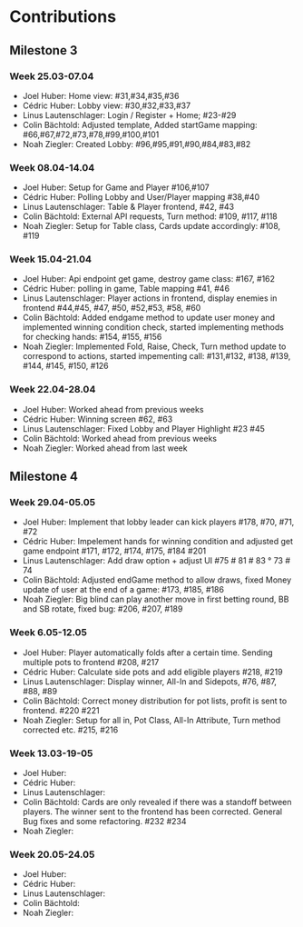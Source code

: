 # Contributions
## Milestone 3
### Week 25.03-07.04
- Joel Huber: Home view: #31,#34,#35,#36
- Cédric Huber: Lobby view: #30,#32,#33,#37
- Linus Lautenschlager: Login / Register + Home; #23-#29
- Colin Bächtold: Adjusted template, Added startGame mapping: #66,#67,#72,#73,#78,#99,#100,#101
- Noah Ziegler: Created Lobby: #96,#95,#91,#90,#84,#83,#82
### Week 08.04-14.04
- Joel Huber: Setup for Game and Player #106,#107
- Cédric Huber: Polling Lobby and User/Player mapping #38,#40
- Linus Lautenschlager: Table & Player frontend, #42, #43
- Colin Bächtold: External API requests, Turn method: #109, #117, #118
- Noah Ziegler: Setup for Table class, Cards update accordingly: #108, #119
### Week 15.04-21.04
- Joel Huber: Api endpoint get game, destroy game class: #167, #162
- Cédric Huber: polling in game, Table mapping #41, #46
- Linus Lautenschlager: Player actions in frontend, display enemies in frontend #44,#45, #47, #50, #52,#53, #58, #60
- Colin Bächtold: Added endgame method to update user money and implemented winning condition check, started implementing methods for checking hands: #154, #155, #156 
- Noah Ziegler: Implemented Fold, Raise, Check, Turn method update to correspond to actions, started impementing call: #131,#132, #138, #139, #144, #145, #150, #126
### Week 22.04-28.04
- Joel Huber: Worked ahead from previous weeks
- Cédric Huber: Winning screen #62, #63
- Linus Lautenschlager:  Fixed Lobby and Player Highlight #23 #45
- Colin Bächtold: Worked ahead from previous weeks
- Noah Ziegler: Worked ahead from last week

## Milestone 4
### Week 29.04-05.05
- Joel Huber: Implement that lobby leader can kick players #178, #70, #71, #72
- Cédric Huber: Impelement hands for winning condition and adjusted get game endpoint #171, #172, #174, #175, #184 #201
- Linus Lautenschlager:  Add draw option + adjust UI #75 # 81 # 83 ° 73 # 74
- Colin Bächtold: Adjusted endGame method to allow draws, fixed Money update of user at the end of a game: #173, #185, #186
- Noah Ziegler: Big blind can play another move in first betting round, BB and SB rotate, fixed bug: #206, #207, #189
### Week 6.05-12.05
- Joel Huber: Player automatically folds after a certain time. Sending multiple pots to frontend #208, #217
- Cédric Huber: Calculate side pots and add eligible players #218, #219
- Linus Lautenschlager:  Display winner, All-In and Sidepots, #76, #87, #88, #89
- Colin Bächtold: Correct money distribution for pot lists, profit is sent to frontend. #220 #221
- Noah Ziegler: Setup for all in, Pot Class, All-In Attribute, Turn method corrected etc. #215, #216
### Week 13.03-19-05
- Joel Huber: 
- Cédric Huber: 
- Linus Lautenschlager:  
- Colin Bächtold: Cards are only revealed if there was a standoff between players. The winner sent to the frontend has been corrected. General Bug fixes and some refactoring. #232 #234
- Noah Ziegler:
### Week 20.05-24.05
- Joel Huber: 
- Cédric Huber: 
- Linus Lautenschlager:  
- Colin Bächtold: 
- Noah Ziegler: 


